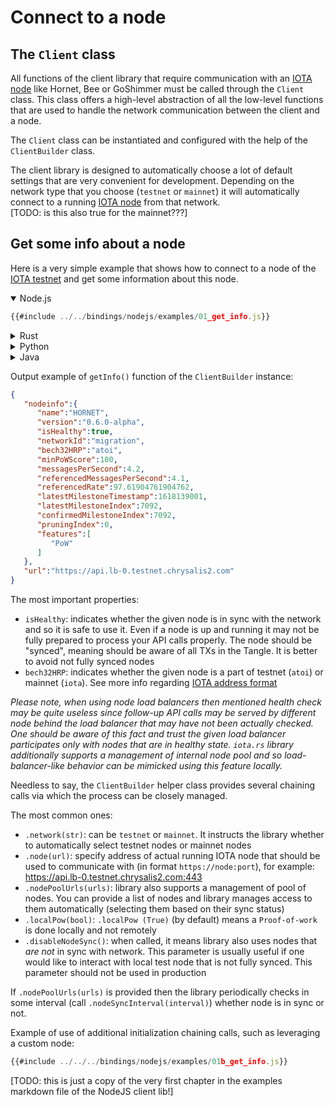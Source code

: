 # Connect to a node

## The `Client` class

All functions of the client library that require communication with an 
[IOTA node] like Hornet, Bee or GoShimmer must be called through the `Client` 
class.
This class offers a high-level abstraction of all the low-level functions that 
are used to handle the network communication between the client and a node.

The `Client` class can be instantiated and configured with the help of the 
`ClientBuilder` class.

The client library is designed to automatically choose a lot of
default settings that are very convenient for development. Depending on the
network type that you choose (`testnet` or `mainnet`) it will automatically
connect to a running [IOTA node] from that network.  
[TODO: is this also true for the mainnet???]

## Get some info about a node

Here is a very simple example that shows how to connect to a node of 
the [IOTA testnet] and get some information about this node.

<details open>
<summary>Node.js</summary>

```javascript
{{#include ../../bindings/nodejs/examples/01_get_info.js}}
```
</details>
<details>
  <summary>Rust</summary>

```rust
{{#include ../../examples/01_get_info.rs}}
```
</details>
<details>
  <summary>Python</summary>

```python
{{#include ../../bindings/python/examples/01_get_info.py}}
```
</details>

<details>
  <summary>Java</summary>

  [TODO]
</details>

Output example of `getInfo()` function of the `ClientBuilder` instance:

```json
{
   "nodeinfo":{
      "name":"HORNET",
      "version":"0.6.0-alpha",
      "isHealthy":true,
      "networkId":"migration",
      "bech32HRP":"atoi",
      "minPoWScore":100,
      "messagesPerSecond":4.2,
      "referencedMessagesPerSecond":4.1,
      "referencedRate":97.61904761904762,
      "latestMilestoneTimestamp":1618139001,
      "latestMilestoneIndex":7092,
      "confirmedMilestoneIndex":7092,
      "pruningIndex":0,
      "features":[
         "PoW"
      ]
   },
   "url":"https://api.lb-0.testnet.chrysalis2.com"
}
```

The most important properties:
* `isHealthy`: indicates whether the given node is in sync with the network and
  so it is safe to use it. Even if a node is up and running it may not be fully
  prepared to process your API calls properly. The node should be "synced",
  meaning should be aware of all TXs in the Tangle. It is better to avoid
  not fully synced nodes
* `bech32HRP`: indicates whether the given node is a part of testnet (`atoi`)
  or mainnet (`iota`). See more info regarding
  [IOTA address format](../welcome.md#iota-15-address-anatomy)

_Please note, when using node load balancers then mentioned health check may be
quite useless since follow-up API calls may be served by different node behind
the load balancer that may have not been actually checked. One should be aware
of this fact and trust the given load balancer participates only with nodes
that are in healthy state. `iota.rs` library additionally supports a management
of internal node pool and so load-balancer-like behavior can be mimicked using
this feature locally._

Needless to say, the `ClientBuilder` helper class provides several chaining
calls via which the process can be closely managed.

The most common ones:
* `.network(str)`: can be `testnet` or `mainnet`. It instructs the library
  whether to automatically select testnet nodes or mainnet nodes
* `.node(url)`: specify address of actual running IOTA node that should be used
  to communicate with (in format `https://node:port`), for example:
  https://api.lb-0.testnet.chrysalis2.com:443
* `.nodePoolUrls(urls)`: library also supports a management of pool of nodes.
  You can provide a list of nodes and library manages access to them automatically
  (selecting them based on their sync status)
* `.localPow(bool)`: `.localPow (True)` (by default) means a `Proof-of-work` is
  done locally and not remotely
* `.disableNodeSync()`: when called, it means library also uses nodes that
  _are not_ in sync with network. This parameter is usually useful if one would
  like to interact with local test node that is not fully synced. This parameter
  should not be used in production

If `.nodePoolUrls(urls)` is provided then the library periodically checks in
some interval (call `.nodeSyncInterval(interval)`) whether node is in sync or
not.

Example of use of additional initialization chaining calls, such as leveraging
a custom node:

```javascript
{{#include ../../../bindings/nodejs/examples/01b_get_info.js}}
```

[IOTA node]: https://chrysalis.docs.iota.org/node-software/node-software.html
[IOTA testnet]: https://chrysalis.docs.iota.org/testnet.html

[TODO: this is just a copy of the very first chapter in the examples
markdown file of the NodeJS client lib!]
